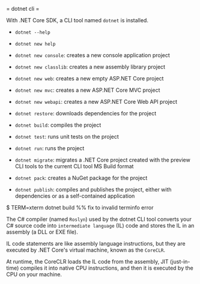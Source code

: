 = dotnet cli =

With .NET Core SDK, a CLI tool named `dotnet` is installed.

- `dotnet --help`
- `dotnet new help`

- `dotnet new console`: creates a new console application project
- `dotnet new classlib`: creates a new assembly library project
- `dotnet new web`: creates a new empty ASP.NET Core project
- `dotnet new mvc`: creates a new ASP.NET Core MVC project
- `dotnet new webapi`: creates a new ASP.NET Core Web API project
- `dotnet restore`: downloads dependencies for the project
- `dotnet build`: compiles the project
- `dotnet test`: runs unit tests on the project
- `dotnet run`: runs the project
- `dotnet migrate`: migrates a .NET Core project created with the preview CLI
  tools to the current CLI tool MS Build format
- `dotnet pack`: creates a NuGet package for the project
- `dotnet publish`: compiles and publishes the project, either with dependencies
    or as a self-contained application

$ TERM=xterm dotnet build
%% fix to invalid terminfo error

The C# compiler (named `Roslyn`) used by the dotnet CLI tool converts your C#
source code into `intermediate language` (IL) code and stores the IL in an
assembly (a DLL or EXE file).

IL code statements are like assembly language instructions, but they are
executed by .NET Core's virtual machine, known as the `CoreCLR`.

At runtime, the CoreCLR loads the IL code from the assembly, JIT
(just-in-time) compiles it into native CPU instructions, and then it is
executed by the CPU on your machine.

